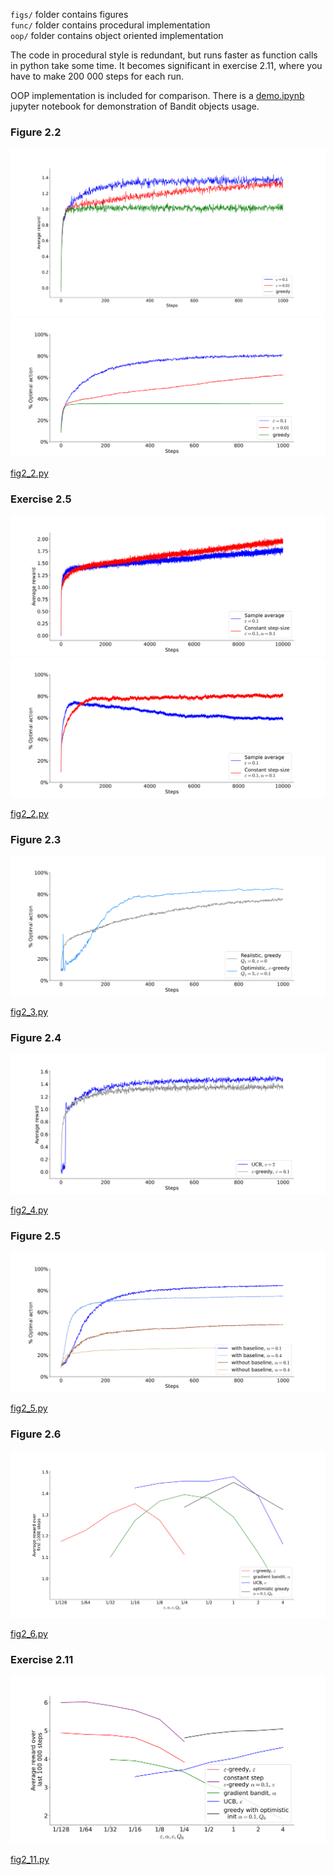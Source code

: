 `figs/` folder contains figures\
`func/` folder contains procedural implementation\
`oop/` folder contains object oriented implementation

The code in procedural style is redundant, but runs faster as function calls in python take some time.
It becomes significant in exercise 2.11, where you have to make 200 000 steps for each run.

OOP implementation is included for comparison. There is a [demo.ipynb](oop/demo.ipynb) jupyter notebook for demonstration of Bandit objects usage.

### Figure 2.2

![fig2_21](figs/fig2_21.svg)
![fig2_21](figs/fig2_22.svg)

[fig2_2.py](func/fig2_2.py)


### Exercise 2.5

![ex2_5](figs/ex2_51.svg)
![ex2_5](figs/ex2_52.svg)

[fig2_2.py](func/ex2_5.py)


### Figure 2.3

![fig2_3](figs/fig2_3.svg)

[fig2_3.py](func/fig2_3.py)

### Figure 2.4

![fig2_4](figs/fig2_4.svg)

[fig2_4.py](func/fig2_4.py)


### Figure 2.5

![fig2_5](figs/fig2_5.svg)

[fig2_5.py](func/fig2_5.py)


### Figure 2.6

![fig2_6](figs/fig2_6.svg)

[fig2_6.py](func/fig2_6.py)


### Exercise 2.11

![ex2_11](figs/ex2_11.svg)

[fig2_11.py](func/ex2_11.py)